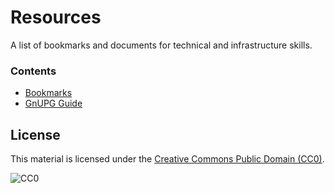 # Resources

A list of bookmarks and documents for technical and infrastructure skills.

### Contents

- [Bookmarks](bookmarks/README.md)
- [GnUPG Guide](doc/GnuPG.md)


## License

This material is licensed under the [Creative Commons Public Domain (CC0)](LICENSE).

![CC0](https://mirrors.creativecommons.org/presskit/buttons/88x31/svg/cc-zero.svg)
